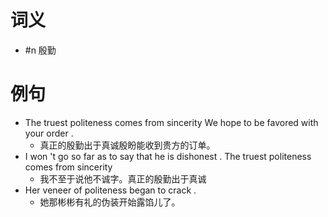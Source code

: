 # 词义
- #n 殷勤
# 例句
- The truest politeness comes from sincerity We hope to be favored with your order .
	- 真正的殷勤出于真诚殷盼能收到贵方的订单。
- I won 't go so far as to say that he is dishonest . The truest politeness comes from sincerity
	- 我不至于说他不诚字。真正的殷勤出于真诚
- Her veneer of politeness began to crack .
	- 她那彬彬有礼的伪装开始露馅儿了。
